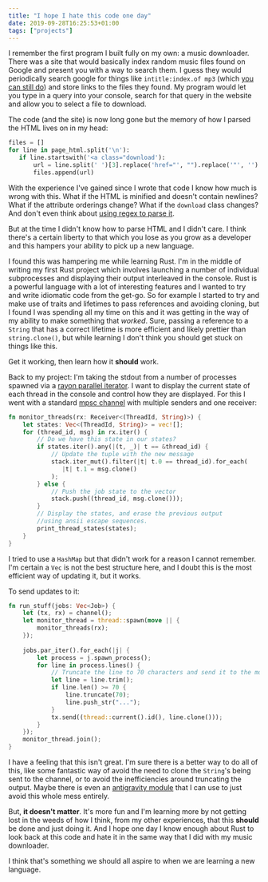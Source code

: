 ```yaml
---
title: "I hope I hate this code one day"
date: 2019-09-28T16:25:53+01:00
tags: ["projects"]
---
```


I remember the first program I built fully on my own: a music downloader. There was a site that would basically index random
music files found on Google and present you with a way to search them. I guess they would periodically search google 
for things like `intitle:index.of mp3` (which [you can still do](https://www.google.com/search?q=intitle:index.of%20+?last%20modified?%20+?parent%20directory?%20+(mp3|wma|ogg)%20-htm%20-html%20-php%20-asp)) 
and store links to the files they found. My program would let you type in a query into your console, search for that 
query in the website and allow you to select a file to download.

The code (and the site) is now long gone but the memory of how I parsed the HTML lives on in my head:

```python
files = []
for line in page_html.split('\n'):
   if line.startswith('<a class="download'):
       url = line.split(' ')[3].replace('href="', "").replace('"', '')
       files.append(url)
```

With the experience I've gained since I wrote that code I know how much is wrong with this. What if the HTML is 
minified and doesn't contain newlines? What if the attribute orderings change? What if the `download` class changes? 
And don't even think about [using regex to parse it](https://stackoverflow.com/questions/1732348/regex-match-open-tags-except-xhtml-self-contained-tags).

But at the time I didn't know how to parse HTML and I didn't care. I think there's a certain liberty to that which you 
lose as you grow as a developer and this hampers your ability to pick up a new language.

I found this was hampering me while learning Rust. I'm in the middle of writing my first Rust project which involves 
launching a number of individual subprocesses and displaying their output interleaved in the console. Rust is a powerful
language with a lot of interesting features and I wanted to try and write idiomatic code from the get-go. So for 
example I started to try and make use of traits and lifetimes to pass references and avoiding cloning, but I 
found I was spending all my time on this and it was getting in the way of my ability to make something that *worked*. 
Sure, passing a reference to a `String` that has a correct lifetime is more efficient and likely prettier than 
`string.clone()`, but while learning I don't think you should get stuck on things like this. 

Get it working, then learn how it **should** work.

Back to my project: I'm taking the stdout from a number of processes spawned via a [rayon parallel iterator](https://docs.rs/rayon/1.2.0/rayon/). 
I want to display the current state of each thread in the console and control how they are displayed. For this I went
with a standard [mpsc channel](https://doc.rust-lang.org/std/sync/mpsc/fn.channel.html) with multiple senders and 
one receiver:

```rust
fn monitor_threads(rx: Receiver<(ThreadId, String)>) {
    let states: Vec<(ThreadId, String)> = vec![];
    for (thread_id, msg) in rx.iter() {
        // Do we have this state in our states?
        if states.iter().any(|(t, _)| t == &thread_id) {
            // Update the tuple with the new message
            stack.iter_mut().filter(|t| t.0 == thread_id).for_each(
               |t| t.1 = msg.clone()
            );
        } else {
            // Push the job state to the vector
            stack.push((thread_id, msg.clone()));
        }
        // Display the states, and erase the previous output 
        //using ansii escape sequences.
        print_thread_states(states);
    }
}
```

I tried to use a `HashMap` but that didn't work for a reason I cannot remember. I'm certain a `Vec` is not the best structure here, and I doubt this is the most efficient way of updating it, but it works.

To send updates to it:

```rust
fn run_stuff(jobs: Vec<Job>) {
    let (tx, rx) = channel();
    let monitor_thread = thread::spawn(move || {
        monitor_threads(rx);
    });
   
    jobs.par_iter().for_each(|j| {
        let process = j.spawn_process();
        for line in process.lines() {
            // Truncate the line to 70 characters and send it to the monitor.
            let line = line.trim();
            if line.len() >= 70 {
                line.truncate(70);
                line.push_str("...");
            }
            tx.send((thread::current().id(), line.clone()));
        }
    });
    monitor_thread.join();
}
```

I have a feeling that this isn't great. I'm sure there is a better way to do all of this, like some fantastic way of 
avoid the need to clone the `String`'s being sent to the channel, or to avoid the inefficiencies around truncating the 
output. Maybe there is even an [antigravity module](https://xkcd.com/353/) that I can use to just avoid this whole mess
entirely.

But, **it doesn't matter**. It's more fun and I'm learning more by not getting lost in the weeds of how I think, from my 
other experiences, that this **should** be done and just doing it. And I hope one day I know enough about Rust to look
back at this code and hate it in the same way that I did with my music downloader. 

I think that's something we should all aspire to when we are learning a new language.

